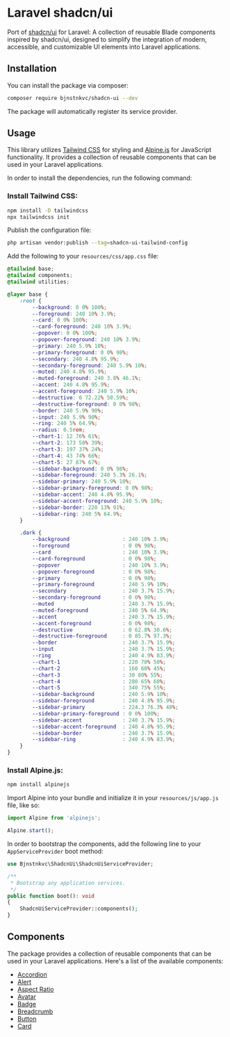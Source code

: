 # Laravel shadcn/ui

Port of [shadcn/ui](https://ui.shadcn.com) for Laravel: A collection of reusable Blade components inspired by shadcn/ui,
designed to simplify the integration of modern, accessible, and customizable UI elements into Laravel applications.

## Installation

You can install the package via composer:

```bash
composer require bjnstnkvc/shadcn-ui --dev
```

The package will automatically register its service provider.

## Usage

This library utilizes [Tailwind CSS](https://tailwindcss.com/) for styling and [Alpine.js](https://alpinejs.dev/) for
JavaScript functionality. It provides a collection of reusable components that can be used in your Laravel applications.

In order to install the dependencies, run the following command:

### Install Tailwind CSS:

```bash
npm install -D tailwindcss
npx tailwindcss init
```

Publish the configuration file:

```bash
php artisan vendor:publish --tag=shadcn-ui-tailwind-config
```

Add the following to your `resources/css/app.css` file:

```css
@tailwind base;
@tailwind components;
@tailwind utilities;

@layer base {
	:root {
		--background: 0 0% 100%;
		--foreground: 240 10% 3.9%;
		--card: 0 0% 100%;
		--card-foreground: 240 10% 3.9%;
		--popover: 0 0% 100%;
		--popover-foreground: 240 10% 3.9%;
		--primary: 240 5.9% 10%;
		--primary-foreground: 0 0% 98%;
		--secondary: 240 4.8% 95.9%;
		--secondary-foreground: 240 5.9% 10%;
		--muted: 240 4.8% 95.9%;
		--muted-foreground: 240 3.8% 46.1%;
		--accent: 240 4.8% 95.9%;
		--accent-foreground: 240 5.9% 10%;
		--destructive: 0 72.22% 50.59%;
		--destructive-foreground: 0 0% 98%;
		--border: 240 5.9% 90%;
		--input: 240 5.9% 90%;
		--ring: 240 5% 64.9%;
		--radius: 0.5rem;
		--chart-1: 12 76% 61%;
		--chart-2: 173 58% 39%;
		--chart-3: 197 37% 24%;
		--chart-4: 43 74% 66%;
		--chart-5: 27 87% 67%;
		--sidebar-background: 0 0% 98%;
		--sidebar-foreground: 240 5.3% 26.1%;
		--sidebar-primary: 240 5.9% 10%;
		--sidebar-primary-foreground: 0 0% 98%;
		--sidebar-accent: 240 4.8% 95.9%;
		--sidebar-accent-foreground: 240 5.9% 10%;
		--sidebar-border: 220 13% 91%;
		--sidebar-ring: 240 5% 64.9%;
	}

	.dark {
		--background                 : 240 10% 3.9%;
		--foreground                 : 0 0% 98%;
		--card                       : 240 10% 3.9%;
		--card-foreground            : 0 0% 98%;
		--popover                    : 240 10% 3.9%;
		--popover-foreground         : 0 0% 98%;
		--primary                    : 0 0% 98%;
		--primary-foreground         : 240 5.9% 10%;
		--secondary                  : 240 3.7% 15.9%;
		--secondary-foreground       : 0 0% 98%;
		--muted                      : 240 3.7% 15.9%;
		--muted-foreground           : 240 5% 64.9%;
		--accent                     : 240 3.7% 15.9%;
		--accent-foreground          : 0 0% 98%;
		--destructive                : 0 62.8% 30.6%;
		--destructive-foreground     : 0 85.7% 97.3%;
		--border                     : 240 3.7% 15.9%;
		--input                      : 240 3.7% 15.9%;
		--ring                       : 240 4.9% 83.9%;
		--chart-1                    : 220 70% 50%;
		--chart-2                    : 160 60% 45%;
		--chart-3                    : 30 80% 55%;
		--chart-4                    : 280 65% 60%;
		--chart-5                    : 340 75% 55%;
		--sidebar-background         : 240 5.9% 10%;
		--sidebar-foreground         : 240 4.8% 95.9%;
		--sidebar-primary            : 224.3 76.3% 48%;
		--sidebar-primary-foreground : 0 0% 100%;
		--sidebar-accent             : 240 3.7% 15.9%;
		--sidebar-accent-foreground  : 240 4.8% 95.9%;
		--sidebar-border             : 240 3.7% 15.9%;
		--sidebar-ring               : 240 4.9% 83.9%;
	}
}
```

### Install Alpine.js:

```bash
npm install alpinejs
```

Import Alpine into your bundle and initialize it in your `resources/js/app.js` file, like so:

```js
import Alpine from 'alpinejs';

Alpine.start();
```

In order to bootstrap the components, add the following line to your `AppServiceProvider` boot method:

```php
use Bjnstnkvc\ShadcnUi\ShadcnUiServiceProvider;

/**
 * Bootstrap any application services.
 */
public function boot(): void
{
    ShadcnUiServiceProvider::components();
}
```

## Components

The package provides a collection of reusable components that can be used in your Laravel applications. Here's a list of
the available components:

- [Accordion](docs/accordion.md)
- [Alert](docs/alert.md)
- [Aspect Ratio](docs/aspect-ratio.md)
- [Avatar](docs/avatar.md)
- [Badge](docs/badge.md)
- [Breadcrumb](docs/breadcrumb.md)
- [Button](docs/button.md)
- [Card](docs/card.md)